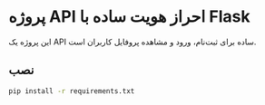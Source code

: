 # پروژه API احراز هویت ساده با Flask

این پروژه یک API ساده برای ثبت‌نام، ورود و مشاهده پروفایل کاربران است.

## نصب

```bash
pip install -r requirements.txt